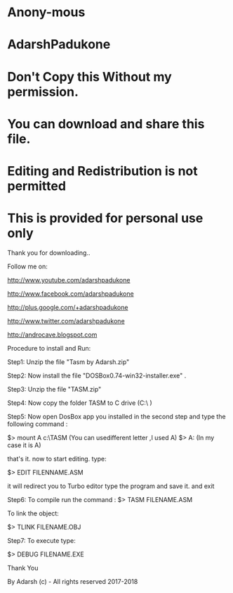 # Anony-mous
# AdarshPadukone
# Don't Copy this Without my permission.
# You can download and share this file.
# Editing and Redistribution is not permitted
# This is provided for personal use only


Thank you for downloading..

Follow me on:

http://www.youtube.com/adarshpadukone

http://www.facebook.com/adarshpadukone

http://plus.google.com/+adarshpadukone

http://www.twitter.com/adarshpadukone

http://androcave.blogspot.com



Procedure to install and Run:

Step1: Unzip the file "Tasm by Adarsh.zip"

Step2: Now install the file "DOSBox0.74-win32-installer.exe"  .

Step3: Unzip the file "TASM.zip" 

Step4: Now copy the folder TASM to C drive (C:\ )

Step5: Now open DosBox app you installed in the second step and type the following command :

$> mount A c:\TASM     (You can usedifferent letter ,I used A)
$> A:    (In my case it is A)

that's it. now to start editing. type:

$> EDIT FILENNAME.ASM

it will redirect you to Turbo editor type the program and save it. and exit 

Step6: To compile run the command :
$> TASM FILENAME.ASM  

To link the object:

$> TLINK FILENAME.OBJ

Step7: To execute type:

$> DEBUG FILENAME.EXE


Thank You


By Adarsh 
(c) - All rights reserved 
2017-2018
